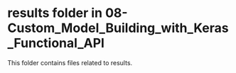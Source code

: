 # results folder in 08-Custom_Model_Building_with_Keras_Functional_API
This folder contains files related to results.
